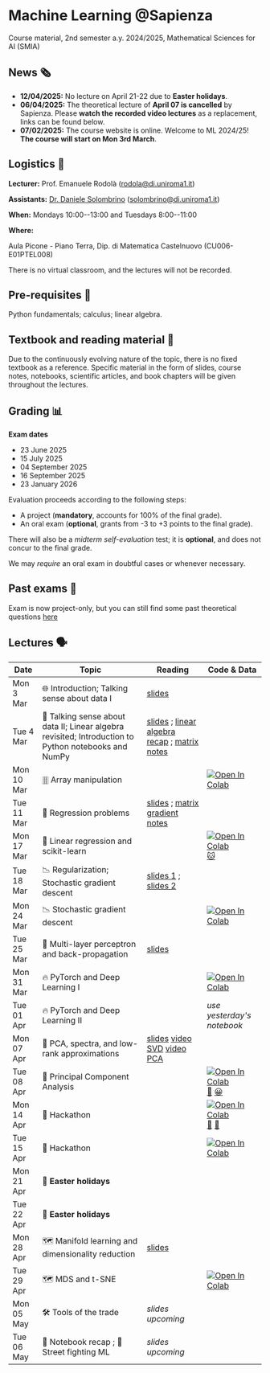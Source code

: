 # Machine Learning @Sapienza

Course material, 2nd semester a.y. 2024/2025, Mathematical Sciences for AI (SMIA)

## News 🗞️
- **12/04/2025:** No lecture on April 21-22 due to **Easter holidays**.
- **06/04/2025:** The theoretical lecture of **April 07 is cancelled** by Sapienza. Please **watch the recorded video lectures** as a replacement, links can be found below.
- **07/02/2025:** The course website is online. Welcome to ML 2024/25! **The course will start on Mon 3rd March**.

## Logistics 🧭

**Lecturer:** Prof. Emanuele Rodolà (rodola@di.uniroma1.it)

**Assistants:** [Dr. Daniele Solombrino](https://github.com/dansolombrino/) (solombrino@di.uniroma1.it)

**When:** Mondays 10:00--13:00 and Tuesdays 8:00--11:00

**Where:**

Aula Picone - Piano Terra, Dip. di Matematica Castelnuovo (CU006-E01PTEL008)

There is no virtual classroom, and the lectures will not be recorded.

## Pre-requisites 🔑

Python fundamentals; calculus; linear algebra.

## Textbook and reading material 📖

Due to the continuously evolving nature of the topic, there is no fixed textbook as a reference. Specific material in the form of slides, course notes, notebooks, scientific articles, and book chapters will be given throughout the lectures.

## Grading 📊

**Exam dates**
- 23 June 2025
- 15 July 2025
- 04 September 2025
- 16 September 2025
- 23 January 2026

Evaluation proceeds according to the following steps:

- A project (**mandatory**, accounts for 100% of the final grade).
- An oral exam (**optional**, grants from -3 to +3 points to the final grade).

There will also be a *midterm self-evaluation* test; it is **optional**, and does not concur to the final grade.

We may *require* an oral exam in doubtful cases or whenever necessary.

## Past exams 📑 

Exam is now project-only, but you can still find some past theoretical questions [here](https://drive.google.com/drive/folders/1GwyIw-6SqTEHHtjYCjcNogL7xa6ifeHj)

## Lectures 🗣️

**Date** | **Topic** | **Reading** | **Code & Data**
------------ | ------------- | ------------ | ------------
Mon 3 Mar | 🌐 Introduction; Talking sense about data I | [slides](https://github.com/erodola/ML-s2-2025/raw/main/01_intro/01-intro.pdf) |
Tue 4 Mar | 🔢 Talking sense about data II; Linear algebra revisited; Introduction to Python notebooks and NumPy | [slides](https://github.com/erodola/ML-s2-2025/raw/main/02_data/02-data.pdf) ; [linear algebra recap](https://github.com/erodola/ML-s2-2025/raw/main/02_data/03-linalg.pdf) ; [matrix notes](https://github.com/erodola/ML-s2-2025/raw/main/02_data/03b-matrix.pdf) |
Mon 10 Mar | 🀠 Array manipulation | | [![Open In Colab](https://colab.research.google.com/assets/colab-badge.svg)](https://colab.research.google.com/github/erodola/ML-s2-2025/blob/main/labs/01_Array_manipulation.ipynb)
Tue 11 Mar | 📏 Regression problems | [slides](https://github.com/erodola/ML-s2-2025/raw/main/03_regression/04-regression.pdf) ; [matrix gradient notes](https://github.com/erodola/ML-s2-2025/raw/main/03_regression/04b-mgradient.pdf) |
Mon 17 Mar | 📏 Linear regression and scikit-learn | | [![Open In Colab](https://colab.research.google.com/assets/colab-badge.svg)](https://colab.research.google.com/github/erodola/ML-s2-2025/blob/main/labs/02_Linear_regression.ipynb) [🐱](https://github.com/erodola/ML-s2-2025/raw/main/labs/cat.png)
Tue 18 Mar | 📉 Regularization; Stochastic gradient descent | [slides 1](https://github.com/erodola/ML-s2-2025/raw/main/05_regularization/05-regularization.pdf) ; [slides 2](https://github.com/erodola/ML-s2-2025/raw/main/06_sgd/06-sgd.pdf) |
Mon 24 Mar | 📉 Stochastic gradient descent |  |  [![Open In Colab](https://colab.research.google.com/assets/colab-badge.svg)](https://colab.research.google.com/github/erodola/ML-s2-2025/blob/main/labs/03_SGD.ipynb)
Tue 25 Mar | 🔁 Multi-layer perceptron and back-propagation | [slides](https://github.com/erodola/ML-s2-2025/raw/main/07_mlp/07-mlp.pdf) |
Mon 31 Mar | 🔥 PyTorch and Deep Learning I |  |  [![Open In Colab](https://colab.research.google.com/assets/colab-badge.svg)](https://colab.research.google.com/github/erodola/ML-s2-2025/blob/main/labs/04_PyTorch_and_DL.ipynb)
Tue 01 Apr | 🔥 PyTorch and Deep Learning II |  |  _use yesterday's notebook_
Mon 07 Apr | 👻 PCA, spectra, and low-rank approximations | [slides](https://github.com/erodola/ML-s2-2025/raw/main/08_pca/08-pca.pdf) [video SVD](https://drive.google.com/file/d/1QrY9nrWIB_V14pISnq1qvzdEPLj2tkKh/view?usp=drive_link) [video PCA](https://drive.google.com/file/d/1QykJzICwQF8ZMWjIemwFL0KrUqEzGz26/view?usp=drive_link) |
Tue 08 Apr | 👻 Principal Component Analysis |  | [![Open In Colab](https://colab.research.google.com/assets/colab-badge.svg)](https://colab.research.google.com/github/erodola/ML-s2-2025/blob/main/labs/05_PCA.ipynb) [🦒](https://drive.google.com/drive/folders/1MOnQZmmbJrrLolskuHxdV5BhADioTgDm?usp=sharing) [😀](https://drive.google.com/drive/folders/1pVUvA06nO1Zku4Z-PsFl8zETvfbbHlP8?usp=sharing)
Mon 14 Apr | 🚀 Hackathon | | [![Open In Colab](https://colab.research.google.com/assets/colab-badge.svg)](https://colab.research.google.com/github/erodola/ML-s2-2025/blob/main/labs/hackathon/Hackathon_NameGen.ipynb) [🙋](https://github.com/erodola/ML-s2-2025/blob/main/labs/hackathon/human_names.txt) [🐉](https://github.com/erodola/ML-s2-2025/blob/main/labs/hackathon/pokemon_names.txt) |
Tue 15 Apr | 🚀 Hackathon | | [![Open In Colab](https://colab.research.google.com/assets/colab-badge.svg)](https://colab.research.google.com/github/erodola/ML-s2-2025/blob/main/labs/hackathon/Hackathon-SoundGen.ipynb) |
Mon 21 Apr | 🐇 **Easter holidays** |  |  
Tue 22 Apr | 🐇 **Easter holidays** |  |  
Mon 28 Apr | 🗺️ Manifold learning and dimensionality reduction | [slides](https://github.com/erodola/ML-s2-2025/raw/main/09_mds_tsne/09-mds_tsne.pdf) |
Tue 29 Apr | 🗺️ MDS and t-SNE | | [![Open In Colab](https://colab.research.google.com/assets/colab-badge.svg)](https://colab.research.google.com/github/erodola/ML-s2-2025/blob/main/labs/06_MDS_tSNE.ipynb)
Mon 05 May | 🛠️ Tools of the trade | _slides upcoming_ |
Tue 06 May | 🔄 Notebook recap ; 🥷 Street fighting ML | _slides upcoming_ |
